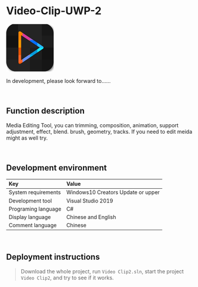 # Video-Clip-UWP-2

![](ScreenShot/logo.png)

 In development, please look forward to......

<br/>

## Function description

Media Editing Tool, you can trimming, composition, animation, support adjustment, effect, blend. brush, geometry, tracks. If you need to edit meida might as well try.


<br/>

## Development environment

|Key|Value|
|:-|:-|
|System requirements| Windows10 Creators Update or upper|
|Development tool|Visual Studio 2019|
|Programing language|C#|
|Display language|Chinese and English|
|Comment language|Chinese|


<br/>

## Deployment instructions

> Download the whole project, run `Video Clip2.sln`, start the project `Video Clip2`, and try to see if it works.